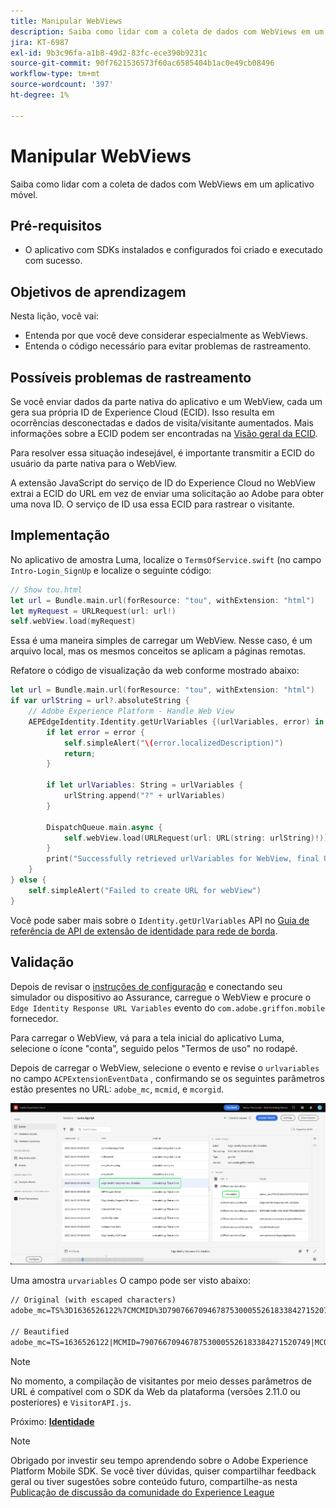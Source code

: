 ```yaml
---
title: Manipular WebViews
description: Saiba como lidar com a coleta de dados com WebViews em um aplicativo móvel.
jira: KT-6987
exl-id: 9b3c96fa-a1b8-49d2-83fc-ece390b9231c
source-git-commit: 90f7621536573f60ac6585404b1ac0e49cb08496
workflow-type: tm+mt
source-wordcount: '397'
ht-degree: 1%

---
```


# Manipular WebViews

Saiba como lidar com a coleta de dados com WebViews em um aplicativo móvel.

## Pré-requisitos

* O aplicativo com SDKs instalados e configurados foi criado e executado com sucesso.

## Objetivos de aprendizagem

Nesta lição, você vai:

* Entenda por que você deve considerar especialmente as WebViews.
* Entenda o código necessário para evitar problemas de rastreamento.

## Possíveis problemas de rastreamento

Se você enviar dados da parte nativa do aplicativo e um WebView, cada um gera sua própria ID de Experience Cloud (ECID). Isso resulta em ocorrências desconectadas e dados de visita/visitante aumentados. Mais informações sobre a ECID podem ser encontradas na [Visão geral da ECID](https://experienceleague.adobe.com/docs/experience-platform/identity/ecid.html?lang=en).

Para resolver essa situação indesejável, é importante transmitir a ECID do usuário da parte nativa para o WebView.

A extensão JavaScript do serviço de ID do Experience Cloud no WebView extrai a ECID do URL em vez de enviar uma solicitação ao Adobe para obter uma nova ID. O serviço de ID usa essa ECID para rastrear o visitante.

## Implementação

No aplicativo de amostra Luma, localize o `TermsOfService.swift` (no campo `Intro-Login_SignUp` e localize o seguinte código:

```swift
// Show tou.html
let url = Bundle.main.url(forResource: "tou", withExtension: "html")
let myRequest = URLRequest(url: url!)
self.webView.load(myRequest)
```

Essa é uma maneira simples de carregar um WebView. Nesse caso, é um arquivo local, mas os mesmos conceitos se aplicam a páginas remotas.

Refatore o código de visualização da web conforme mostrado abaixo:

```swift
let url = Bundle.main.url(forResource: "tou", withExtension: "html")
if var urlString = url?.absoluteString {
    // Adobe Experience Platform - Handle Web View
    AEPEdgeIdentity.Identity.getUrlVariables {(urlVariables, error) in
        if let error = error {
            self.simpleAlert("\(error.localizedDescription)")
            return;
        }

        if let urlVariables: String = urlVariables {
            urlString.append("?" + urlVariables)
        }

        DispatchQueue.main.async {
            self.webView.load(URLRequest(url: URL(string: urlString)!))
        }
        print("Successfully retrieved urlVariables for WebView, final URL: \(urlString)")
    }
} else {
    self.simpleAlert("Failed to create URL for webView")
}
```

Você pode saber mais sobre o `Identity.getUrlVariables` API no [Guia de referência de API de extensão de identidade para rede de borda](https://developer.adobe.com/client-sdks/documentation/identity-for-edge-network/api-reference/#geturlvariables).

## Validação

Depois de revisar o [instruções de configuração](assurance.md) e conectando seu simulador ou dispositivo ao Assurance, carregue o WebView e procure o `Edge Identity Response URL Variables` evento do `com.adobe.griffon.mobile` fornecedor.

Para carregar o WebView, vá para a tela inicial do aplicativo Luma, selecione o ícone &quot;conta&quot;, seguido pelos &quot;Termos de uso&quot; no rodapé.

Depois de carregar o WebView, selecione o evento e revise o `urlvariables` no campo `ACPExtensionEventData` , confirmando se os seguintes parâmetros estão presentes no URL: `adobe_mc`, `mcmid`, e `mcorgid`.

![validação de webview](assets/mobile-webview-validation.png)

Uma amostra `urvariables` O campo pode ser visto abaixo:

```html
// Original (with escaped characters)
adobe_mc=TS%3D1636526122%7CMCMID%3D79076670946787530005526183384271520749%7CMCORGID%3D7ABB3E6A5A7491460A495D61%40AdobeOrg

// Beautified
adobe_mc=TS=1636526122|MCMID=79076670946787530005526183384271520749|MCORGID=7ABB3E6A5A7491460A495D61@AdobeOrg
```

>[!NOTE]
>
>No momento, a compilação de visitantes por meio desses parâmetros de URL é compatível com o SDK da Web da plataforma (versões 2.11.0 ou posteriores) e `VisitorAPI.js`.


Próximo: **[Identidade](identity.md)**

>[!NOTE]
>
>Obrigado por investir seu tempo aprendendo sobre o Adobe Experience Platform Mobile SDK. Se você tiver dúvidas, quiser compartilhar feedback geral ou tiver sugestões sobre conteúdo futuro, compartilhe-as nesta [Publicação de discussão da comunidade do Experience League](https://experienceleaguecommunities.adobe.com/t5/adobe-experience-platform-launch/tutorial-discussion-implement-adobe-experience-cloud-in-mobile/td-p/443796)